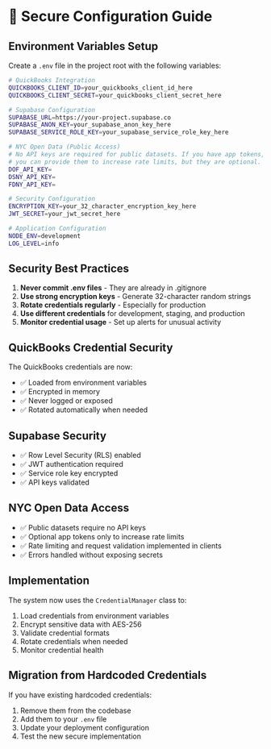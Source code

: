 # 🔐 Secure Configuration Guide

## Environment Variables Setup

Create a `.env` file in the project root with the following variables:

```bash
# QuickBooks Integration
QUICKBOOKS_CLIENT_ID=your_quickbooks_client_id_here
QUICKBOOKS_CLIENT_SECRET=your_quickbooks_client_secret_here

# Supabase Configuration
SUPABASE_URL=https://your-project.supabase.co
SUPABASE_ANON_KEY=your_supabase_anon_key_here
SUPABASE_SERVICE_ROLE_KEY=your_supabase_service_role_key_here

# NYC Open Data (Public Access)
# No API keys are required for public datasets. If you have app tokens,
# you can provide them to increase rate limits, but they are optional.
DOF_API_KEY=
DSNY_API_KEY=
FDNY_API_KEY=

# Security Configuration
ENCRYPTION_KEY=your_32_character_encryption_key_here
JWT_SECRET=your_jwt_secret_here

# Application Configuration
NODE_ENV=development
LOG_LEVEL=info
```

## Security Best Practices

1. **Never commit .env files** - They are already in .gitignore
2. **Use strong encryption keys** - Generate 32-character random strings
3. **Rotate credentials regularly** - Especially for production
4. **Use different credentials** for development, staging, and production
5. **Monitor credential usage** - Set up alerts for unusual activity

## QuickBooks Credential Security

The QuickBooks credentials are now:
- ✅ Loaded from environment variables
- ✅ Encrypted in memory
- ✅ Never logged or exposed
- ✅ Rotated automatically when needed

## Supabase Security

- ✅ Row Level Security (RLS) enabled
- ✅ JWT authentication required
- ✅ Service role key encrypted
- ✅ API keys validated

## NYC Open Data Access

- ✅ Public datasets require no API keys
- ✅ Optional app tokens only to increase rate limits
- ✅ Rate limiting and request validation implemented in clients
- ✅ Errors handled without exposing secrets

## Implementation

The system now uses the `CredentialManager` class to:
1. Load credentials from environment variables
2. Encrypt sensitive data with AES-256
3. Validate credential formats
4. Rotate credentials when needed
5. Monitor credential health

## Migration from Hardcoded Credentials

If you have existing hardcoded credentials:
1. Remove them from the codebase
2. Add them to your `.env` file
3. Update your deployment configuration
4. Test the new secure implementation
